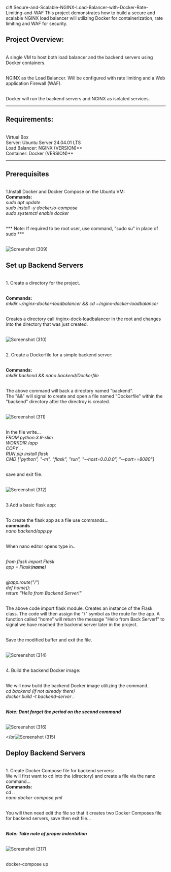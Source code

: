 cl# Secure-and-Scalable-NGINX-Load-Balancer-with-Docker-Rate-Limiting-and-WAF
This project demonstrates how to build a secure and scalable NGINX load balancer will utilizing Docker for containerization, rate limiting and WAF for security.

<h2>Project Overview:</h2>
</br>A single VM to host both load balancer and the backend servers using Docker containers.

</br>NGINX as the Load Balancer. Will be configured with rate limiting and a Web application Firewall (WAF).

</br>Docker will run the backend servers and NGINX as isolated services.

<hr>

<h2>Requirements:</h2>
</br> Virtual Box
</br> Server: Ubuntu Server 24.04.01 LTS  
</br> Load Balancer: NGINX (VERSION)**
</br> Container: Docker (VERSION)**

<hr>

<h2>Prerequisites</h2>
</br>1.Install Docker and Docker Compose on the Ubuntu VM:
</br> <b>Commands:</b>
</br> <i>sudo apt update 
</br> sudo install -y docker.io-compose  
</br> sudo systemctl enable docker</i>

</br> *** Note: If required to be root user, use command, "sudo su" in place of sudo ***

</br>![Screenshot (309)](https://github.com/user-attachments/assets/d7248dbf-fc1b-45e8-96f7-be9ae400e352)



<h2>Set up Backend Servers</h2>
</br>1. Create a directory for the project.

</br><b>Commands:</b>
</br><i>mkdir ~/nginx-docker-loadbalancer && cd ~/nginx-docker-loadbalancer</i>

</br> Creates a directory call /nginx-dock-loadbalancer in the root and changes into the directory that was just created.

</br>![Screenshot (310)](https://github.com/user-attachments/assets/bd61f55a-48fd-40b9-a478-ac4cde142508)



</br>2. Create a Dockerfile for a simple backend server:

</br><b>Commands:</b>
</br><i>mkdir backend && nano backend/Dockerfile </i>

</br> The above command will back a directory named "backend".
</br> The "&&" will signal to create and open a file named "Dockerfile" within the "backend" directory after the directroy is created.

</br>![Screenshot (311)](https://github.com/user-attachments/assets/7790bfa4-4aea-42b8-85e6-41375de9eed3)

</br>In the file write...
</br><i> FROM python:3.9-slim
</br>WORKDIR /app
</br>COPY . .
</br>RUN pip install flask
</br>CMD ["python", "-m", "flask", "run", "--host=0.0.0.0", "--port==8080"]</i>

</br> save and exit file.

</br>![Screenshot (312)](https://github.com/user-attachments/assets/d8df4ec4-50e9-4e3b-8a82-520cb04d16c6)



</br>3.Add a basic flask app:

</br> To create the flask app as a file use commands...
</br><b>commands</b>
</br><i> nano backend/app.py</i>

</br>When nano editor opens type in..

</br><i>from flask import Flask
</br>app = Flask(__name__)

</br>@app.route("/")
</br>def home():
</br>   return "Hello from Backend Server!"</i>

</br> The above code import flask module. Creates an instance of the Flask class. The code will then assign the "/" symbol as the route for the app. A function called "home" will return the message "Hello from Back Server!" to signal we have reached the backend server later in the project.

</br> Save the modified buffer and exit the file.

</br>![Screenshot (314)](https://github.com/user-attachments/assets/a41a5e6d-4443-4fa8-b821-ba6dcb372ab3)



</br>4. Build the backend Docker image:

</br> We will now build the backend Docker image utilizing the command..
</br><i>cd backend (if not already there)
</br>docker build -t backend-server . </i>

</br> ***Note: Dont forget the period on the second command***

</br>![Screenshot (316)](https://github.com/user-attachments/assets/60ce682b-88cc-4f91-a65a-6c81651cc587)

</br![Screenshot (315)](https://github.com/user-attachments/assets/18766ae9-ecec-46ac-98ee-1167fb8e6197)


<h2>Deploy Backend Servers</h2>
</br>1. Create Docker Compose file for backend servers:
</br> We will first want to cd into the (directory) and create a file via the nano command...
</br><b>Commands:</b>
</br><i>cd ..
<br>nano docker-compose.yml</i>

</br>You will then need edit the file so that it creates two Docker Composes file for backend servers, save then exit file...

</br>***Note: Take note of proper indentation***

</br>![Screenshot (317)](https://github.com/user-attachments/assets/22b31620-85f5-4218-b73d-d2c4887cc490)

</br>docker-compose up

</br>
</br>
</br>
</br>
</br>
</br>
</br>
</br>
</br>



